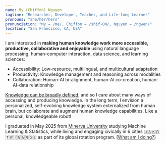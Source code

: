 ```yaml
---
name: My (Chiffon) Nguyen
tagline: "Researcher, Developer, Teacher, and Life-long Learner"
pronouns: "she/her/hers"
pronunciation: "My = /me/, Chiffon = /shif-ON/, Nguyen = /ngwen/"
location: "San Francisco, CA, USA"
---
```


I am interested in **making human knowledge work more accessible, productive, collaborative and
enjoyable** using natural language processing, human-computer interaction, data science, and
learning sciences:

- Accessibility: Low-resource, multilingual, and multicultural adaptation
- Productivity: Knowledge management and reasoning across modalities
- Collaboration: Human-AI bi-alignment, human-AI co-creation, human-AI-data relationship

[Knowledge can be broadly defined](./blog/knowledge-diversity), and so I care about many ways of
accessing and producing knowledge. In the long term, I envision a personalized, self-evolving
knowledge system externalized from human brain, but collaborate and augment human knowledge
capabilities. Like a personal, knowledgeable robot!

I graduated in May 2025 from [Minerva University](https://minerva.edu/) studying Machine Learning &
Statistics, while living and engaging civically in 6 cities 🇺🇸🇰🇷🇹🇼🇮🇳🇦🇷🇩🇪 as part of its global
rotation program. [[What am I doing?](./now)]
